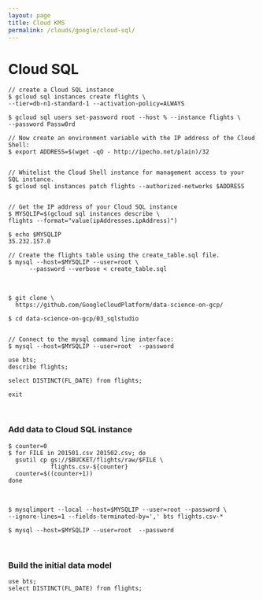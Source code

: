 ```yaml
---
layout: page
title: Cloud KMS
permalink: /clouds/google/cloud-sql/
---
```


# Cloud SQL

    // create a Cloud SQL instance
    $ gcloud sql instances create flights \
    --tier=db-n1-standard-1 --activation-policy=ALWAYS

    $ gcloud sql users set-password root --host % --instance flights \
    --password Passw0rd

    // Now create an environment variable with the IP address of the Cloud Shell:
    $ export ADDRESS=$(wget -qO - http://ipecho.net/plain)/32


    // Whitelist the Cloud Shell instance for management access to your SQL instance.
    $ gcloud sql instances patch flights --authorized-networks $ADDRESS


    // Get the IP address of your Cloud SQL instance 
    $ MYSQLIP=$(gcloud sql instances describe \
    flights --format="value(ipAddresses.ipAddress)")

    $ echo $MYSQLIP
    35.232.157.0

    // Create the flights table using the create_table.sql file.
    $ mysql --host=$MYSQLIP --user=root \
          --password --verbose < create_table.sql


<br/>

    $ git clone \
      https://github.com/GoogleCloudPlatform/data-science-on-gcp/

    $ cd data-science-on-gcp/03_sqlstudio
 
    
    // Connect to the mysql command line interface:
    $ mysql --host=$MYSQLIP --user=root  --password

    use bts;
    describe flights;

    select DISTINCT(FL_DATE) from flights;

    exit

<br/>

### Add data to Cloud SQL instance

    $ counter=0
    $ for FILE in 201501.csv 201502.csv; do
      gsutil cp gs://$BUCKET/flights/raw/$FILE \
                flights.csv-${counter}
      counter=$((counter+1))
    done

<br/>

    $ mysqlimport --local --host=$MYSQLIP --user=root --password \
    --ignore-lines=1 --fields-terminated-by=',' bts flights.csv-*

    $ mysql --host=$MYSQLIP --user=root  --password

<br/>

### Build the initial data model

    use bts;
    select DISTINCT(FL_DATE) from flights;
